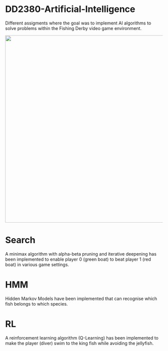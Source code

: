 # DD2380-Artificial-Intelligence

Different assigments where the goal was to implement AI algorithms to solve problems within the Fishing Derby video game environment.

<p align="center">
  <img src="https://kth.kattis.com/problems/kth.ai.search/file/statement/en/img-0001.png" width="600" />
</p>

# Search

A minimax algorithm with alpha-beta pruning and iterative deepening has been implemented to enable player 0 (green boat) to beat player 1 (red boat) in various game settings.

# HMM

Hidden Markov Models have been implemented that can recognise which fish belongs to which species.

# RL

A reinforcement learning algorithm (Q-Learning) has been implemented to make the player (diver) swim to the king fish while avoiding the jellyfish.

